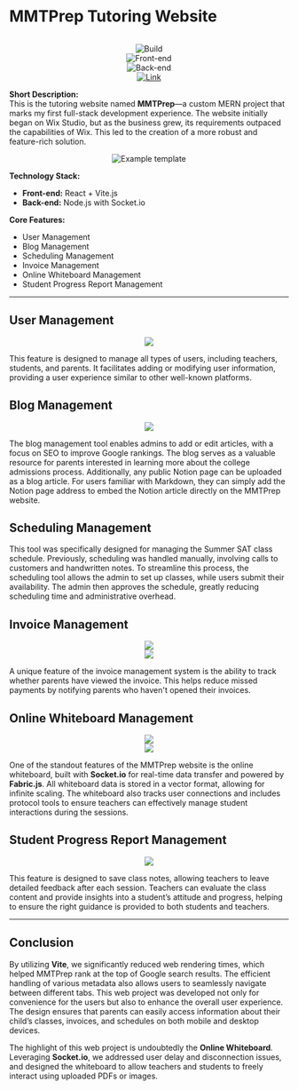 # MMTPrep Tutoring Website
![<Example template>](<https://github.com/jaegeun1393/MMTPrep_Tutoring/blob/main/main.png>)

<div align="center">

  ![Build](https://img.shields.io/badge/Build-Complete-green)  
  ![Front-end](https://img.shields.io/badge/Front--end-React%20%2B%20Vite-lightblue)  
  ![Back-end](https://img.shields.io/badge/Back--end-Nodejs%20Socket-yellowgreen)  
[![Link](https://img.shields.io/badge/Link-mmtprep.com-blue)](https://mmtprep.com)

</div>


**Short Description:**  
This is the tutoring website named **MMTPrep**—a custom MERN project that marks my first full-stack development experience. The website initially began on Wix Studio, but as the business grew, its requirements outpaced the capabilities of Wix. This led to the creation of a more robust and feature-rich solution.

<div align="center">
  <img src="https://github.com/jaegeun1393/MMTPrep_Tutoring/blob/main/1708033784779.png" alt="Example template">
</div>

**Technology Stack:**
- **Front-end:** React + Vite.js
- **Back-end:** Node.js with Socket.io

**Core Features:**
- User Management
- Blog Management
- Scheduling Management
- Invoice Management
- Online Whiteboard Management
- Student Progress Report Management

---

## **User Management**
<div align="center">
  <img src="https://github.com/jaegeun1393/MMTPrep_Tutoring/blob/main/user.png">
</div>

This feature is designed to manage all types of users, including teachers, students, and parents. It facilitates adding or modifying user information, providing a user experience similar to other well-known platforms.

## **Blog Management**
<div align="center">
  <img src="https://github.com/jaegeun1393/MMTPrep_Tutoring/blob/main/Screenshot%202024-11-03%20181604.png">
</div>

The blog management tool enables admins to add or edit articles, with a focus on SEO to improve Google rankings. The blog serves as a valuable resource for parents interested in learning more about the college admissions process. Additionally, any public Notion page can be uploaded as a blog article. For users familiar with Markdown, they can simply add the Notion page address to embed the Notion article directly on the MMTPrep website.

## **Scheduling Management**
This tool was specifically designed for managing the Summer SAT class schedule. Previously, scheduling was handled manually, involving calls to customers and handwritten notes. To streamline this process, the scheduling tool allows the admin to set up classes, while users submit their availability. The admin then approves the schedule, greatly reducing scheduling time and administrative overhead.

## **Invoice Management**
<div align="center">
  <img src="https://github.com/jaegeun1393/MMTPrep_Tutoring/blob/main/invoice.png">
</div>
<div align="center">
  <img src="https://github.com/jaegeun1393/MMTPrep_Tutoring/blob/main/invoice_2.png">
</div>

A unique feature of the invoice management system is the ability to track whether parents have viewed the invoice. This helps reduce missed payments by notifying parents who haven't opened their invoices.

## **Online Whiteboard Management**
<div align="center">
  <img src="https://github.com/jaegeun1393/MMTPrep_Tutoring/blob/main/class_room.png">
</div>
<div align="center">
  <img src="https://github.com/jaegeun1393/MMTPrep_Tutoring/blob/main/Screenshot%202024-11-03%20182757.png">
</div>

One of the standout features of the MMTPrep website is the online whiteboard, built with **Socket.io** for real-time data transfer and powered by **Fabric.js**. All whiteboard data is stored in a vector format, allowing for infinite scaling. The whiteboard also tracks user connections and includes protocol tools to ensure teachers can effectively manage student interactions during the sessions.

## **Student Progress Report Management**
<div align="center">
  <img src="https://github.com/jaegeun1393/MMTPrep_Tutoring/blob/main/progress_report.png">
</div>

This feature is designed to save class notes, allowing teachers to leave detailed feedback after each session. Teachers can evaluate the class content and provide insights into a student’s attitude and progress, helping to ensure the right guidance is provided to both students and teachers.

---

## **Conclusion**  
By utilizing **Vite**, we significantly reduced web rendering times, which helped MMTPrep rank at the top of Google search results. The efficient handling of various metadata also allows users to seamlessly navigate between different tabs. This web project was developed not only for convenience for the users but also to enhance the overall user experience. The design ensures that parents can easily access information about their child’s classes, invoices, and schedules on both mobile and desktop devices.

The highlight of this web project is undoubtedly the **Online Whiteboard**. Leveraging **Socket.io**, we addressed user delay and disconnection issues, and designed the whiteboard to allow teachers and students to freely interact using uploaded PDFs or images.


